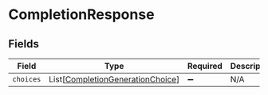 # CompletionResponse


## Fields

| Field                                                                                 | Type                                                                                  | Required                                                                              | Description                                                                           |
| ------------------------------------------------------------------------------------- | ------------------------------------------------------------------------------------- | ------------------------------------------------------------------------------------- | ------------------------------------------------------------------------------------- |
| `choices`                                                                             | List[[CompletionGenerationChoice](../../models/shared/completiongenerationchoice.md)] | :heavy_minus_sign:                                                                    | N/A                                                                                   |